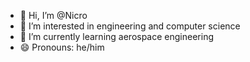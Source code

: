 - 👋 Hi, I’m @Nicro
- 👀 I’m interested in engineering and computer science
- 🌱 I’m currently learning aerospace engineering
- 😄 Pronouns: he/him


<!---
Nicro/Nicro is a ✨ special ✨ repository because its `README.md` (this file) appears on your GitHub profile.
You can click the Preview link to take a look at your changes.
--->
